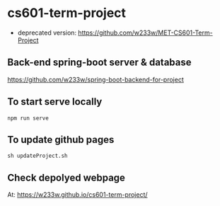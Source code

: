 # cs601-term-project
* deprecated version: https://github.com/w233w/MET-CS601-Term-Project

## Back-end spring-boot server & database
https://github.com/w233w/spring-boot-backend-for-project

## To start serve locally
```console
npm run serve
```

## To update github pages
```console
sh updateProject.sh
```

## Check depolyed webpage
At: https://w233w.github.io/cs601-term-project/
